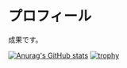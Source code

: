 # プロフィール

成果です。

[![Anurag's GitHub stats](https://github-readme-stats.vercel.app/api?username=kotamachan64)](https://github.com/anuraghazra/github-readme-stats)
[![trophy](https://github-profile-trophy.vercel.app/?username=kotamachan64)](https://github.com/ryo-ma/github-profile-trophy)
